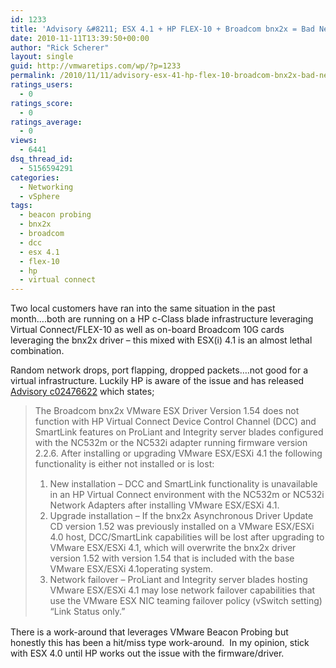 ```yaml
---
id: 1233
title: 'Advisory &#8211; ESX 4.1 + HP FLEX-10 + Broadcom bnx2x = Bad News'
date: 2010-11-11T13:39:50+00:00
author: "Rick Scherer"
layout: single
guid: http://vmwaretips.com/wp/?p=1233
permalink: /2010/11/11/advisory-esx-41-hp-flex-10-broadcom-bnx2x-bad-news/
ratings_users:
  - 0
ratings_score:
  - 0
ratings_average:
  - 0
views:
  - 6441
dsq_thread_id:
  - 5156594291
categories:
  - Networking
  - vSphere
tags:
  - beacon probing
  - bnx2x
  - broadcom
  - dcc
  - esx 4.1
  - flex-10
  - hp
  - virtual connect
---
```

Two local customers have ran into the same situation in the past month&#8230;.both are running on a HP c-Class blade infrastructure leveraging Virtual Connect/FLEX-10 as well as on-board Broadcom 10G cards leveraging the bnx2x driver &#8211; this mixed with ESX(i) 4.1 is an almost lethal combination.

Random network drops, port flapping, dropped packets&#8230;.not good for a virtual infrastructure. Luckily HP is aware of the issue and has released <a href="http://h20000.www2.hp.com/bizsupport/TechSupport/Document.jsp?objectID=c02476622" target="_blank">Advisory <span class="goog_qs-tidbit goog_qs-tidbit-0">c02476622</span></a> which states;

> <p style="margin-top: 0px; margin-bottom: 2ex;">
>   The Broadcom bnx2x VMware ESX Driver Version 1.54 does not function with HP Virtual Connect Device Control Channel (DCC) and SmartLink features on ProLiant and Integrity server blades configured with the NC532m or the NC532i adapter running firmware version 2.2.6. After installing or upgrading VMware ESX/ESXi 4.1 the following functionality is either not installed or is lost:
> </p>
> 
> <div class="para" style="margin-top: 0px; margin-bottom: 2ex;">
>   <ol style="list-style-type: decimal;">
>     <li>
>       New installation &#8211; DCC and SmartLink functionality is unavailable in an HP Virtual Connect environment with the NC532m or NC532i Network Adapters after installing VMware ESX/ESXi 4.1.
>     </li>
>     <li>
>       Upgrade installation &#8211; If the bnx2x Asynchronous Driver Update CD version 1.52 was previously installed on a VMware ESX/ESXi 4.0 host, DCC/SmartLink capabilities will be lost after upgrading to VMware ESX/ESXi 4.1, which will overwrite the bnx2x driver version 1.52 with version 1.54 that is included with the base VMware ESX/ESXi 4.1operating system.
>     </li>
>     <li>
>       Network failover &#8211; ProLiant and Integrity server blades hosting VMware ESX/ESXi 4.1 may lose network failover capabilities that use the VMware ESX NIC teaming failover policy (vSwitch setting) &#8220;Link Status only.&#8221;
>     </li>
>   </ol>
> </div>

There is a work-around that leverages VMware Beacon Probing but honestly this has been a hit/miss type work-around.  In my opinion, stick with ESX 4.0 until HP works out the issue with the firmware/driver.